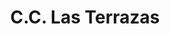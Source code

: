 ---
title: "C.C. Las Terrazas"
url: /ciudad-guayana-puerto-ordaz/c-c-las-terrazas/
shop: Einkaufszentrum
---